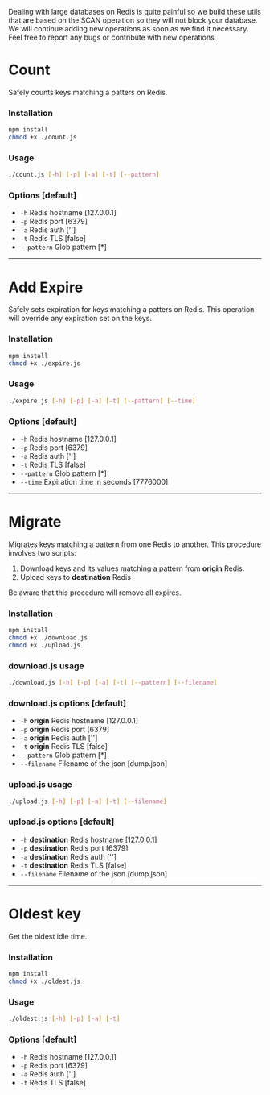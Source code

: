 Dealing with large databases on Redis is quite painful so we build these utils that are based on the SCAN operation so they will not block your database.
We will continue adding new operations as soon as we find it necessary. Feel free to report any bugs or contribute with new operations.

# Count

Safely counts keys matching a patters on Redis.

### Installation

```bash
npm install
chmod +x ./count.js
```

### Usage

```bash
./count.js [-h] [-p] [-a] [-t] [--pattern]
```

### Options [default]
* `-h` Redis hostname [127.0.0.1]
* `-p` Redis port [6379]
* `-a` Redis auth ['']
* `-t` Redis TLS [false]
* `--pattern` Glob pattern [\*]

___


# Add Expire

Safely sets expiration for keys matching a patters on Redis. This operation will override any expiration set on the keys.

### Installation

```bash
npm install
chmod +x ./expire.js
```

### Usage

```bash
./expire.js [-h] [-p] [-a] [-t] [--pattern] [--time]
```

### Options [default]
* `-h` Redis hostname [127.0.0.1]
* `-p` Redis port [6379]
* `-a` Redis auth ['']
* `-t` Redis TLS [false]
* `--pattern` Glob pattern [\*]
* `--time` Expiration time in seconds [7776000]

___


# Migrate

Migrates keys matching a pattern from one Redis to another. This procedure involves two scripts:
1. Download keys and its values matching a pattern from **origin** Redis.
2. Upload keys to **destination** Redis

Be aware that this procedure will remove all expires.

### Installation

```bash
npm install
chmod +x ./download.js
chmod +x ./upload.js
```

### download.js usage

```bash
./download.js [-h] [-p] [-a] [-t] [--pattern] [--filename]
```
### download.js options [default]
* `-h` **origin** Redis hostname [127.0.0.1]
* `-p` **origin** Redis port [6379]
* `-a` **origin** Redis auth ['']
* `-t` **origin** Redis TLS [false]
* `--pattern` Glob pattern [\*]
* `--filename` Filename of the json [dump.json]

### upload.js usage

```bash
./upload.js [-h] [-p] [-a] [-t] [--filename]
```
### upload.js options [default]
* `-h` **destination** Redis hostname [127.0.0.1]
* `-p` **destination** Redis port [6379]
* `-a` **destination** Redis auth ['']
* `-t` **destination** Redis TLS [false]
* `--filename` Filename of the json [dump.json]

___


# Oldest key

Get the oldest idle time.

### Installation

```bash
npm install
chmod +x ./oldest.js
```

### Usage

```bash
./oldest.js [-h] [-p] [-a] [-t]
```

### Options [default]
* `-h` Redis hostname [127.0.0.1]
* `-p` Redis port [6379]
* `-a` Redis auth ['']
* `-t` Redis TLS [false]
